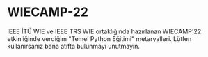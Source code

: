 # WIECAMP-22
IEEE İTÜ WIE ve IEEE TRS WIE ortaklığında hazırlanan WIECAMP'22 etkinliğinde verdiğim "Temel Python Eğitimi" metaryalleri.
Lütfen kullanırsanız bana atıfta bulunmayı unutmayın.
